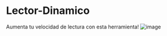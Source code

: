 # Lector-Dinamico
Aumenta tu velocidad de lectura con esta herramienta!
![image](https://github.com/nexus122/Lector-Dinamico/assets/22988550/0397d58b-f61d-4fa1-8774-acb7e0613705)
